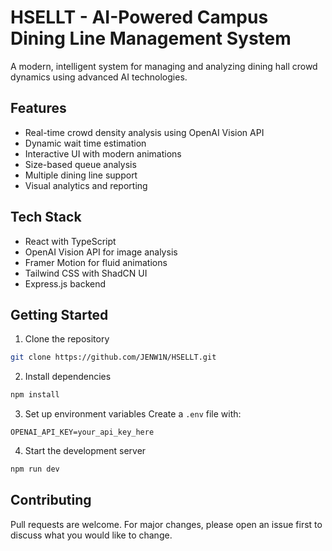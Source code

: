 # HSELLT - AI-Powered Campus Dining Line Management System

A modern, intelligent system for managing and analyzing dining hall crowd dynamics using advanced AI technologies.

## Features

- Real-time crowd density analysis using OpenAI Vision API
- Dynamic wait time estimation
- Interactive UI with modern animations
- Size-based queue analysis
- Multiple dining line support
- Visual analytics and reporting

## Tech Stack

- React with TypeScript
- OpenAI Vision API for image analysis
- Framer Motion for fluid animations
- Tailwind CSS with ShadCN UI
- Express.js backend

## Getting Started

1. Clone the repository
```bash
git clone https://github.com/JENW1N/HSELLT.git
```

2. Install dependencies
```bash
npm install
```

3. Set up environment variables
Create a `.env` file with:
```
OPENAI_API_KEY=your_api_key_here
```

4. Start the development server
```bash
npm run dev
```

## Contributing

Pull requests are welcome. For major changes, please open an issue first to discuss what you would like to change.
